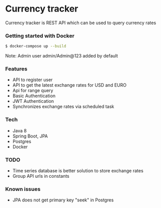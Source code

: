 # Currency tracker

Currency tracker is REST API which can be used to query currency rates

### Getting started with Docker
```sh
$ docker-compose up --build
```
Note: Admin user admin/Admin@123 added by default

### Features
 - API to register user
 - API to get the latest exchange rates for USD and EURO
 - Api for range query
 - Basic Authentication
 - JWT Authentication
 - Synchronizes exchange rates via scheduled task

### Tech
 - Java 8
 - Spring Boot, JPA
 - Postgres
 - Docker

### TODO
 - Time series database is better solution to store exchange rates
 - Group API urls in constants
 
### Known issues
 - JPA does not get primary key "seek" in Postgres  

